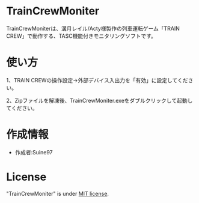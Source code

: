 # TrainCrewMoniter

TrainCrewMoniterは、溝月レイル/Acty様製作の列車運転ゲーム「TRAIN CREW」で動作する、TASC機能付きモニタリングソフトです。

# 使い方
1、TRAIN CREWの操作設定→外部デバイス入出力を「有効」に設定してください。

2、Zipファイルを解凍後、TrainCrewMoniter.exeをダブルクリックして起動してください。

# 作成情報

* 作成者:Suine97

# License
"TrainCrewMoniter" is under [MIT license](https://en.wikipedia.org/wiki/MIT_License).
